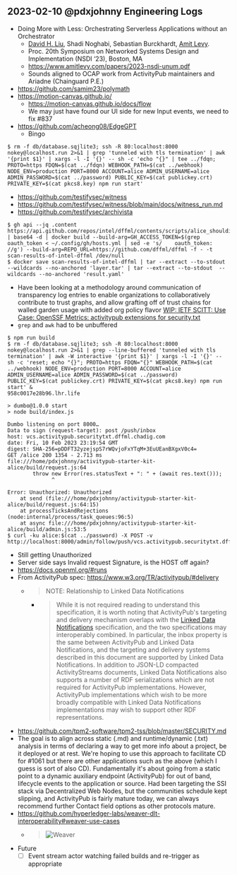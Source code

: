 ## 2023-02-10 @pdxjohnny Engineering Logs

- Doing More with Less: Orchestrating Serverless Applications without an Orchestrator
  - [David H. Liu](http://www.cs.princeton.edu/~hl7/), Shadi Noghabi, Sebastian Burckhardt, [Amit Levy](http://amitlevy.com/).
  - Proc. 20th Symposium on Networked Systems Design and Implementation (NSDI ‘23), Boston, MA
  - https://www.amitlevy.com/papers/2023-nsdi-unum.pdf
  - Sounds aligned to OCAP work from ActivityPub maintainers and Ariadne (Chainguard P.E.)
- https://github.com/samim23/polymath
- https://motion-canvas.github.io/
  - https://motion-canvas.github.io/docs/flow
  - We may just have found our UI side for new Input events, we need to fix #837
- https://github.com/acheong08/EdgeGPT
  - Bingo

```console
$ rm -f db/database.sqjlite3; ssh -R 80:localhost:8000 nokey@localhost.run 2>&1 | grep 'tunneled with tls termination' | awk '{print $1}' | xargs -l -I '{}' -- sh -c 'echo "{}" | tee ../fdqn; PROTO=https FDQN=$(cat ../fdqn) WEBHOOK_PATH=$(cat ../webhook) NODE_ENV=production PORT=8000 ACCOUNT=alice ADMIN_USERNAME=alice ADMIN_PASSWORD=$(cat ../password) PUBLIC_KEY=$(cat publickey.crt) PRIVATE_KEY=$(cat pkcs8.key) npm run start'
```

- https://github.com/testifysec/witness
- https://github.com/testifysec/witness/blob/main/docs/witness_run.md
- https://github.com/testifysec/archivista

```console
$ gh api --jq .content https://api.github.com/repos/intel/dffml/contents/scripts/alice_shouldi_contribute.Dockerfile | base64 -d | docker build --build-arg=GH_ACCESS_TOKEN=$(grep oauth_token < ~/.config/gh/hosts.yml | sed -e 's/    oauth_token: //g') --build-arg=REPO_URL=https://github.com/dffml/dffml -f - -t scan-results-of-intel-dffml /dev/null
$ docker save scan-results-of-intel-dffml | tar --extract --to-stdout --wildcards --no-anchored 'layer.tar' | tar --extract --to-stdout  --wildcards --no-anchored 'result.yaml'
```

- Have been looking at a methodology around communication of transparency log entries to enable organizations to collaboratively contribute to trust graphs, and allow grafting off of trust chains for walled garden usage with added org policy flavor [WIP: IETF SCITT: Use Case: OpenSSF Metrics: activitypub extensions for security.txt](https://github.com/ietf-scitt/use-cases/blob/de2b016b37d6762fba9f5b1bcde96324c67ce25e/openssf_metrics.md#activitypub-extensions-for-securitytxt)⁠
- `grep` and `awk` had to be unbuffered

```console
$ npm run build
$ rm -f db/database.sqjlite3; ssh -R 80:localhost:8000 nokey@localhost.run 2>&1 | grep --line-buffered 'tunneled with tls termination' | awk -W interactive '{print $1}' | xargs -l -I '{}' -- sh -c 'reset; echo "{}"; PROTO=https FDQN="{}" WEBHOOK_PATH=$(cat ../webhook) NODE_ENV=production PORT=8000 ACCOUNT=alice ADMIN_USERNAME=alice ADMIN_PASSWORD=$(cat ../password) PUBLIC_KEY=$(cat publickey.crt) PRIVATE_KEY=$(cat pkcs8.key) npm run start' &
958c0017e28b96.lhr.life

> dumbo@1.0.0 start
> node build/index.js

Dumbo listening on port 8000…
Data to sign (request-target): post /push/inbox
host: vcs.activitypub.securitytxt.dffml.chadig.com
date: Fri, 10 Feb 2023 23:19:54 GMT
digest: SHA-256=pDDFT32yzejspS7rWQvjoFxYTqM+3EuUEanBXgxV0c4=
GET /alice 200 1354 - 2.713 ms
file:///home/pdxjohnny/activitypub-starter-kit-alice/build/request.js:64
        throw new Error(res.statusText + ": " + (await res.text()));
              ^

Error: Unauthorized: Unauthorized
    at send (file:///home/pdxjohnny/activitypub-starter-kit-alice/build/request.js:64:15)
    at processTicksAndRejections (node:internal/process/task_queues:96:5)
    at async file:///home/pdxjohnny/activitypub-starter-kit-alice/build/admin.js:53:5
$ curl -ku alice:$(cat ../password) -X POST -v http://localhost:8000/admin/follow/push/vcs.activitypub.securitytxt.dffml.chadig.com/443/https
```

- Still getting Unauthorized
- Server side says Invalid request Signature, is the HOST off again?
- https://docs.openml.org/#runs
- From ActivityPub spec: https://www.w3.org/TR/activitypub/#delivery
  - > NOTE: Relationship to Linked Data Notifications
    - > While it is not required reading to understand this specification, it is worth noting that ActivityPub's targeting and delivery mechanism overlaps with the [Linked Data Notifications](https://www.w3.org/TR/ldn/) specification, and the two specifications may interoperably combined. In particular, the inbox property is the same between ActivityPub and Linked Data Notifications, and the targeting and delivery systems described in this document are supported by Linked Data Notifications. In addition to JSON-LD compacted ActivityStreams documents, Linked Data Notifications also supports a number of RDF serializations which are not required for ActivityPub implementations. However, ActivityPub implementations which wish to be more broadly compatible with Linked Data Notifications implementations may wish to support other RDF representations.
- https://github.com/tpm2-software/tpm2-tss/blob/master/SECURITY.md
- The goal is to align across static (.md) and runtime/dynamic (.txt) analysis in terms of declaring a way to get more info about a project, be it deployed or at rest. We're hoping to use this approach to facilitate CD for #1061 but there are other applications such as the above (which I guess is sort of also CD). Fundamentally it's about going from a static point to a dynamic auxiliary endpoint (ActivityPub) for out of band, lifecycle events to the application or source. Had been targeting the SSI stack via Decentralized Web Nodes, but the communities schedule kept slipping, and ActivityPub is fairly mature today, we can always recommend further Contact field options as other protocols mature.
- https://github.com/hyperledger-labs/weaver-dlt-interoperability#weaver-use-cases
  - > ![Weaver](https://github.com/hyperledger-labs/weaver-dlt-interoperability/raw/main/resources/images/weaver-support-table.png)
- Future
  - [ ] Event stream actor watching failed builds and re-trigger as appropriate